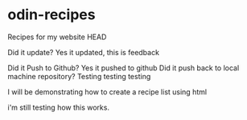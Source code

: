 # odin-recipes
Recipes for my website
HEAD

Did it update? Yes it updated, this is feedback

Did it Push to Github? Yes it pushed to github
Did it push back to local machine repository?
Testing testing testing


I will be demonstrating how to create a recipe list using html

i'm still testing how this works.
